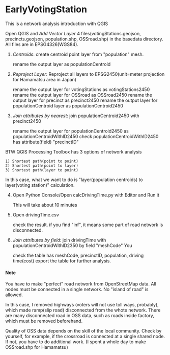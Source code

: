 # EarlyVotingStation

This is a network analysis introduction with QGIS

Open QGIS and *Add Vector Layer* 4 files(votingStations.geojson, precincts.geojson, population.shp, OSSroad.shp) in the basedata directory. All files are in EPSG4326(WGS84).

1. *Centroids*: create centroid point layer from "population" mesh.

	rename the output layer as populationCentroid

2. *Reproject Layer*:  Reproject all layers to EPSG2450(unit=meter projection for Hamamatsu area in Japan)

	rename the output layer for votingStations as votingStations2450
	rename the output layer for OSSroad as OSSroad2450
	rename the output layer for precinct as precinct2450
	rename the output layer for populationCentroid layer as populationCentroid2450

3. *Join attributes by nearest*: join populationCentroid2450 with precinct2450

	rename the output layer for populationCentroid2450 as populationCentroidWithID2450
	check populationCentroidWithID2450 has attribute(field) "precinctID"

BTW QGIS Processing Toolbox has 3 options of network analysis

    1) Shortest path(point to point) 
    2) Shortest path(point to layer) 
    3) Shortest path(layer to point) 

In this case, what we want to do is "layer(population centroids) to layer(voting station)" calculation.

4. Open Python Console/Open calcDrivingTime.py with Editor and Run it

	This will take about 10 minutes

5. Open drivingTime.csv

	check the result. if you find "inf", it means some part of road network is disconnected.

6. *Join attributes by field*: join drivingTime with populationCentroidWithID2350 by field "meshCode"
	You

	check the table has meshCode, precinctID, population, driving time(cost)
	export the table for further analysis.

#### Note

 You have to make "perfect" road network from OpenStreetMap data. All nodes must be connected in a single network. No "island of road" is allowed.

 In this case, I removed highways (voters will not use toll ways, probably), which made ramp(slip road) disconnected from the whote network.
 There are many disconnected road in OSS data, such as roads inside factory, which must be removed beforehand.

 Quality of OSS data depends on the skill of the local community. Check by yourself, for example, if the crossroad is connected at a single shared node. If not, you have to do additional work. (I spent a whole day to make OSSroad.shp for Hamamatsu)






